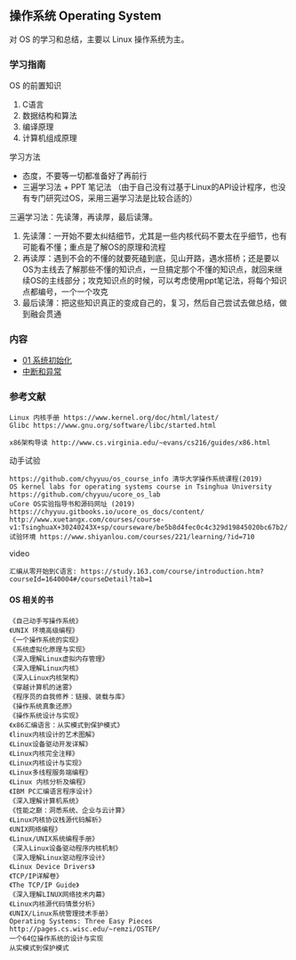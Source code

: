 
## 操作系统 Operating System

对 OS 的学习和总结，主要以 Linux 操作系统为主。

### 学习指南

OS 的前置知识

1. C语言
2. 数据结构和算法
3. 编译原理
4. 计算机组成原理


学习方法

- 态度，不要等一切都准备好了再前行
- 三遍学习法 + PPT 笔记法 （由于自己没有过基于Linux的API设计程序，也没有专门研究过OS，采用三遍学习法是比较合适的）

三遍学习法：先读薄，再读厚，最后读薄。
1. 先读薄：一开始不要太纠结细节，尤其是一些内核代码不要太在乎细节，也有可能看不懂；重点是了解OS的原理和流程
2. 再读厚：遇到不会的不懂的就要死磕到底，见山开路，遇水搭桥；还是要以OS为主线去了解那些不懂的知识点，一旦搞定那个不懂的知识点，就回来继续OS的主线部分；攻克知识点的时候，可以考虑使用ppt笔记法，将每个知识点都编号，一个一个攻克
3. 最后读薄：把这些知识真正的变成自己的，复习，然后自己尝试去做总结，做到融会贯通

### 内容

- [01 系统初始化](01-系统初始化.md)
- [中断和异常](https://chyyuu.gitbooks.io/ucore_os_docs/content/lab1/lab1_3_3_2_interrupt_exception.html)

### 参考文献

```
Linux 内核手册 https://www.kernel.org/doc/html/latest/
Glibc https://www.gnu.org/software/libc/started.html

x86架构导读 http://www.cs.virginia.edu/~evans/cs216/guides/x86.html
```

动手试验

```
https://github.com/chyyuu/os_course_info 清华大学操作系统课程(2019)
OS kernel labs for operating systems course in Tsinghua University https://github.com/chyyuu/ucore_os_lab
uCore OS实验指导书和源码网址 (2019)  https://chyyuu.gitbooks.io/ucore_os_docs/content/
http://www.xuetangx.com/courses/course-v1:TsinghuaX+30240243X+sp/courseware/be5b8d4fec0c4c329d19845020bc67b2/
试验环境 https://www.shiyanlou.com/courses/221/learning/?id=710
```

video

```
汇编从零开始到C语言: https://study.163.com/course/introduction.htm?courseId=1640004#/courseDetail?tab=1
```

#### OS 相关的书

```
《自己动手写操作系统》
《UNIX 环境高级编程》
《一个操作系统的实现》
《系统虚拟化原理与实现》
《深入理解Linux虚拟内存管理》
《深入理解Linux内核》
《深入Linux内核架构》
《穿越计算机的迷雾》
《程序员的自我修养：链接、装载与库》
《操作系统真象还原》
《操作系统设计与实现》
《x86汇编语言：从实模式到保护模式》
《linux内核设计的艺术图解》
《Linux设备驱动开发详解》
《Linux内核完全注释》
《Linux内核设计与实现》
《Linux多线程服务端编程》
《Linux 内核分析及编程》
《IBM PC汇编语言程序设计》
《深入理解计算机系统》
《性能之巅：洞悉系统、企业与云计算》
《Linux内核协议栈源代码解析》
《UNIX网络编程》
《Linux/UNIX系统编程手册》
《深入Linux设备驱动程序内核机制》
《深入理解Linux驱动程序设计》
《Linux Device Drivers》
《TCP/IP详解卷》
《The TCP/IP Guide》
《深入理解LINUX网络技术内幕》
《Linux内核源代码情景分析》
《UNIX/Linux系统管理技术手册》
Operating Systems: Three Easy Pieces http://pages.cs.wisc.edu/~remzi/OSTEP/
一个64位操作系统的设计与实现
从实模式到保护模式
```
